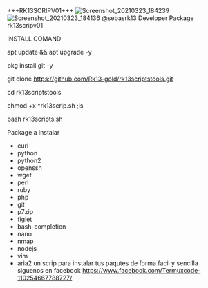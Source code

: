 ±++RK13SCRIPV01+++
![Screenshot_20210323_184239](https://user-images.githubusercontent.com/74474967/112233753-fb610a80-8c08-11eb-9f30-377fd6d1abe0.jpg)
![Screenshot_20210323_184136](https://user-images.githubusercontent.com/74474967/112233887-467b1d80-8c09-11eb-87eb-8e6a28671a0d.jpg)
@sebasrk13 Developer
Package rk13scripv01


INSTALL COMAND


apt update && apt upgrade -y


pkg install git -y


git clone https://github.com/Rk13-gold/rk13scriptstools.git


cd rk13scriptstools


chmod +x *rk13scrip.sh ;ls


bash rk13scripts.sh


Package a instalar 
* curl
* python
* python2
* openssh
* wget
* perl
* ruby
* php
* git
* p7zip
* figlet
* bash-completion
* nano
* nmap
* nodejs
* vim
* aria2
un scrip para instalar tus paqutes de forma facil y sencilla 
siguenos en facebook 
https://www.facebook.com/Termuxcode-110254667788727/

